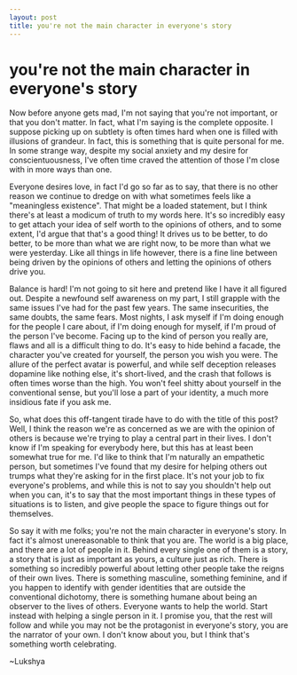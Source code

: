 ```yaml
---
layout: post
title: you're not the main character in everyone's story
---
```


# you're not the main character in everyone's story

Now before anyone gets mad, I'm not saying that you're not important, or that you don't matter. In fact, what I'm saying is the complete opposite. I suppose picking up on subtlety is often times hard when
one is filled with illusions of grandeur. In fact, this is something that is quite personal for me. In some strange way, despite my social anxiety and my desire for conscientuousness, I've often time craved the attention of those I'm close with in more ways than one.

Everyone desires love, in fact I'd go so far as to say, that there is no other reason we continue to dredge on with what sometimes feels like a "meaningless existence". That might be a loaded statement, but I think there's at least a modicum of truth to my words here. It's so incredibly easy to get attach your idea of self worth to the opinions of others, and to some extent, I'd argue that that's a good thing! It drives us to be better, to do better, to be more than what we are right now, to be more than what we were yesterday. Like all things in life however, there is a fine line between being driven by the opinions of others and letting the opinions of others drive you.

Balance is hard! I'm not going to sit here and pretend like I have it all figured out. Despite a newfound self awareness on my part, I still grapple with the same issues I've had for the past few years. The same insecurities, the same doubts, the same fears. Most nights, I ask myself if I'm doing enough for the people I care about, if I'm doing enough for myself, if I'm proud of the person I've become. Facing up to the kind of person you really are, flaws and all is a difficult thing to do. It's easy to hide behind a facade, the character you've created for yourself, the person you wish you were. The allure of the perfect avatar is powerful, and while self deception releases dopamine like nothing else, it's short-lived, and the crash that follows is often times worse than the high. You won't feel shitty about yourself in the conventional sense, but you'll lose a part of your identity, a much more insidious fate if you ask me.

So, what does this off-tangent tirade have to do with the title of this post? Well, I think the reason we're as concerned as we are with the opinion of others is because we're trying to play a central part in their lives. I don't know if I'm speaking for everybody here, but this has at least been somewhat true for me. I'd like to think that I'm naturally an empathetic person, but sometimes I've found that my desire for helping others out trumps what they're asking for in the first place. It's not your job to fix everyone's problems, and while this is not to say you shouldn't help out when you can, it's to say that
the most important things in these types of situations is to listen, and give people the space to figure things out for themselves.

So say it with me folks; you're not the main character in everyone's story. In fact it's almost unereasonable to think that you are. The world is a big place, and there are a lot of people in it. Behind every single one of them is a story, a story that is just as important as yours, a culture
just as rich. There is something so incredibly powerful about letting other people take the reigns of their own lives. There is something masculine, something feminine, and if you happen to identify with gender identities that are outside the conventional dichotomy, there is something humane about being an observer to the lives of others. Everyone wants to help the world. Start instead with helping a single person in it. I promise you, that the rest will follow and while you may not be the protagonist in everyone's story, you are the narrator of your own. I don't know about you, but I think that's something worth celebrating.

~Lukshya
